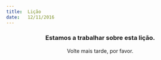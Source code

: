 ```yaml
---
title:  Lição
date:   12/11/2016
---
```


### <center>Estamos a trabalhar sobre esta lição.</center>
<center>Volte mais tarde, por favor.</center>